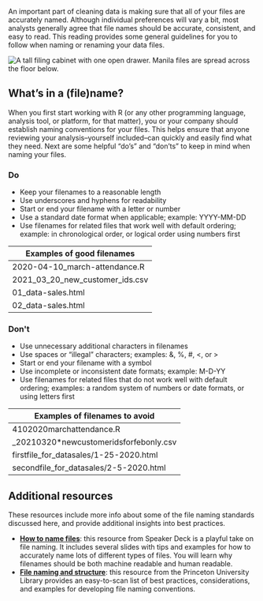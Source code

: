 
An important part of cleaning data is making sure that all of your files are accurately named. Although individual preferences will vary a bit, most analysts generally agree that file names should be accurate, consistent, and easy to read. This reading provides some general guidelines for you to follow when naming or renaming your data files. 

![A tall filing cabinet with one open drawer. Manila files are spread across the floor below.](https://d3c33hcgiwev3.cloudfront.net/imageAssetProxy.v1/d8S4T6vASYGEuE-rwEmBig_935b707fde474daa9ee08a34fc6a0b80_Screen-Shot-2021-03-10-at-9.55.24-PM.png?expiry=1629244800000&hmac=NpG0vNvFmGQY2iZguqyWqbbTN0VTLlOu7s8Nqs7OVqw)

## What’s in a (file)name?

When you first start working with R (or any other programming language, analysis tool, or platform, for that matter), you or your company should establish naming conventions for your files. This helps ensure that anyone reviewing your analysis–yourself included–can quickly and easily find what they need. Next are some helpful “do’s” and “don’ts” to keep in mind when naming your files.

### **Do**

-   Keep your filenames to a reasonable length
-   Use underscores and hyphens for readability
-   Start or end your filename with a letter or number
-   Use a standard date format when applicable; example: YYYY-MM-DD
-   Use filenames for related files that work well with default ordering; example: in chronological order, or logical order using numbers first

| Examples of good filenames      |
| ------------------------------- |
| 2020-04-10_march-attendance.R   |
| 2021_03_20_new_customer_ids.csv |
| 01_data-sales.html              |
| 02_data-sales.html              |

### **Don't**

-   Use unnecessary additional characters in filenames
-   Use spaces or “illegal” characters; examples: &, %, #, <, or >
-   Start or end your filename with a symbol
-   Use incomplete or inconsistent date formats; example: M-D-YY
-   Use filenames for related files that do not work well with default ordering; examples: a random system of numbers or date formats, or using letters first

| Examples of filenames to avoid           |
| ---------------------------------------- |
| 4102020marchattendance<workinprogress>.R |
| _20210320*newcustomeridsforfebonly.csv   |
| firstfile_for_datasales/1-25-2020.html   |
| secondfile_for_datasales/2-5-2020.html   |

## Additional resources

These resources include more info about some of the file naming standards discussed here, and provide additional insights into best practices.

-   [**How to name files**](https://speakerdeck.com/jennybc/how-to-name-files "This link takes you to an online presentation on how to name files."): this resource from Speaker Deck is a playful take on file naming. It includes several slides with tips and examples for how to accurately name lots of different types of files. You will learn why filenames should be both machine readable and human readable. 
-   [**File naming and structure**](https://libguides.princeton.edu/c.php?g=102546&p=930626#:~:text=File%20naming%20best%20practices%3A&text=File%20names%20should%20be%20short,date%20format%20ISO%208601%3A%20YYYYMMDD "This link takes you to Princeton University's file naming conventions and best practices."): this resource from the Princeton University Library provides an easy-to-scan list of best practices, considerations, and examples for developing file naming conventions.